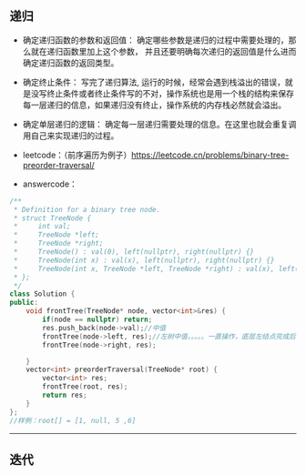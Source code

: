 ## 递归
* 确定递归函数的参数和返回值： 确定哪些参数是递归的过程中需要处理的，那么就在递归函数里加上这个参数， 并且还要明确每次递归的返回值是什么进而确定递归函数的返回类型。

* 确定终止条件： 写完了递归算法, 运行的时候，经常会遇到栈溢出的错误，就是没写终止条件或者终止条件写的不对，操作系统也是用一个栈的结构来保存每一层递归的信息，如果递归没有终止，操作系统的内存栈必然就会溢出。

* 确定单层递归的逻辑： 确定每一层递归需要处理的信息。在这里也就会重复调用自己来实现递归的过程。
* leetcode：（前序遍历为例子）https://leetcode.cn/problems/binary-tree-preorder-traversal/
* answercode：
```c++
/**
 * Definition for a binary tree node.
 * struct TreeNode {
 *     int val;
 *     TreeNode *left;
 *     TreeNode *right;
 *     TreeNode() : val(0), left(nullptr), right(nullptr) {}
 *     TreeNode(int x) : val(x), left(nullptr), right(nullptr) {}
 *     TreeNode(int x, TreeNode *left, TreeNode *right) : val(x), left(left), right(right) {}
 * };
 */
class Solution {
public:
    void frontTree(TreeNode* node, vector<int>&res) {
        if(node == nullptr) return;
        res.push_back(node->val);//中值
        frontTree(node->left, res);//左树中值，。。。。一直操作，底层左结点完成后，进行该父结点下的右子节点操作，然后就是下面的操作了，
        frontTree(node->right, res);

    }
    vector<int> preorderTraversal(TreeNode* root) {
        vector<int> res;
        frontTree(root, res);
        return res;
    }
};
//样例：root[] = [1, null, 5 ,6]
```
---
## 迭代
